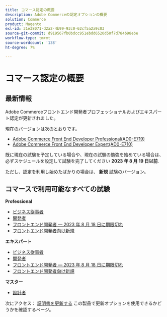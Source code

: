 ```yaml
---
title: コマース認定の概要
description: Adobe Commerceの認定オプションの概要
solution: Commerce
product: Magento
exl-id: 31e38071-d2a2-4b99-93c0-62cf5a2a9c03
source-git-commit: d919567fb0bdcc951ebdd6520d50f7d784b98ebe
workflow-type: tm+mt
source-wordcount: '138'
ht-degree: 7%

---
```


# コマース認定の概要

## 最新情報

Adobe Commerceフロントエンド開発者プロフェッショナルおよびエキスパート認定が更新されました。

現在のバージョンは次のとおりです。

* [Adobe Commerce Front End Developer Professional(AD0-E719)](/help/certifications/ac/ac-p-fedeveloper.md)
* [Adobe Commerce Front End Developer Expert(AD0-E710)](/help/certifications/ac/ac-e-fedeveloper.md)

既に現在の試験を予定している場合や、現在の試験の勉強を始めている場合は、必ずスケジュールを設定して試験を完了してください **2023 年 8 月 19 日以前**.

ただし、認定を利用し始めたばかりの場合は、 **新規** 試験のバージョン。

## コマースで利用可能なすべての試験

**Professional**

* [ビジネス従事者](/help/certifications/ac/ac-p-business.md) <!--AD0-E712-->
* [開発者](/help/certifications/ac/ac-p-developer.md) <!--AD0-E717-->
* [フロントエンド開発者 — 2023 年 8 月 18 日に期限切れ](/help/certifications/ac/ac-p-fedeveloper.md) <!--AD0-E719-->
* [フロントエンド開発者向け新規](/help/certifications/ac/ac-p-fedeveloper0623.md)

**エキスパート**

* [ビジネス従事者](/help/certifications/ac/ac-e-business.md) <!--AD0-E708-->
* [開発者](/help/certifications/ac/ac-e-developer.md) <!--AD0-E716-->
* [フロントエンド開発者 — 2023 年 8 月 18 日に期限切れ](/help/certifications/ac/ac-e-fedeveloper.md) <!--AD0-E710-->
* [フロントエンド開発者向け新規](/help/certifications/ac/ac-e-fedeveloper0623.md)

**マスター**

* [設計者](/help/certifications/ac/ac-m-architect.md) <!--AD0-E718-->

次にアクセス： [証明書を更新する](/help/certifications/renew.md) この製品で更新オプションを使用できるかどうかを確認するページ。
